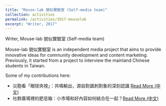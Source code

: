 ```yaml
---
title: "Mouse-lab 貌似實驗室 (Self-media team)"
collection: activities
permalink: /activities/2017-mouselab
excerpt: "Writer, 2017"
---
```


Writer, Mouse-lab 貌似實驗室 (Self-media team)

Mouse-lab 貌似實驗室 is an independent media project that aims to provide innovative ideas for community development and content marketing.
Previously, it started from a project to interview the mainland Chinese students in Taiwan.


Some of my contributions here:

- 災胞看「眼球央視」：共鳴輸出，源自對諷刺對象的深刻認識 [Read More (中文)](https://www.mouse-lab.com/2017/04/13/eyectv/)
- 社群廣場裡的肥皂箱：小市場和好內容如何結合在一起？[Read More (中文)](https://www.mouse-lab.com/2017/06/02/soapbox/)
